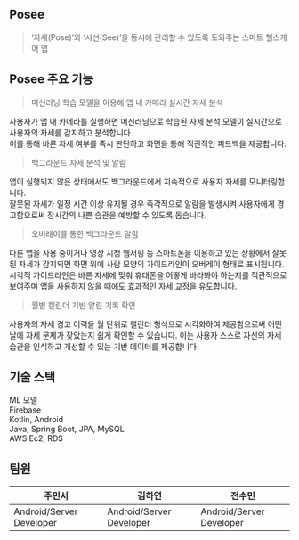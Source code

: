 ## Posee
> ‘자세(Pose)’와 ‘시선(See)’을 동시에 관리할 수 있도록 도와주는 스마트 헬스케어 앱

## Posee 주요 기능
> 머신러닝 학습 모델을 이용해 앱 내 카메라 실시간 자세 분석
<p>사용자가 앱 내 카메라를 실행하면 머신러닝으로 학습된 자세 분석 모델이 실시간으로 사용자의 자세를 감지하고 분석합니다. <br>
  이를 통해 바른 자세 여부를 즉시 판단하고 화면을 통해 직관적인 피드백을 제공합니다.</p>

> 백그라운드 자세 분석 및 알람
<p>앱이 실행되지 않은 상태에서도 백그라운드에서 지속적으로 사용자 자세를 모니터링합니다. <br>
  잘못된 자세가 일정 시간 이상 유지될 경우 즉각적으로 알람을 발생시켜 사용자에게 경고함으로써 장시간의 나쁜 습관을 예방할 수 있도록 돕습니다.</p>

> 오버레이를 통한 백그라운드 알림
<p>다른 앱을 사용 중이거나 영상 시청 웹서핑 등 스마트폰을 이용하고 있는 상황에서 잘못된 자세가 감지되면 화면 위에 사람 모양의 가이드라인이 오버레이 형태로 표시됩니다. 
  시각적 가이드라인은 바른 자세에 맞춰 휴대폰을 어떻게 바라봐야 하는지를 직관적으로 보여주며 앱을 사용하지 않을 때에도 효과적인 자세 교정을 유도합니다.</p>

> 월별 캘린더 기반 알림 기록 확인
<p>사용자의 자세 경고 이력을 월 단위로 캘린더 형식으로 시각화하여 제공함으로써 어떤 날에 자세 문제가 잦았는지 쉽게 확인할 수 있습니다. 
  이는 사용자 스스로 자신의 자세 습관을 인식하고 개선할 수 있는 기반 데이터를 제공합니다.</p>

## 기술 스택
ML 모델 <br>
Firebase <br>
Kotlin, Android <br>
Java, Spring Boot, JPA, MySQL <br>
AWS Ec2, RDS

## 팀원
| 주민서           | 김하연              | 전수민              |
|------------------|---------------------|---------------------|
| Android/Server Developer | Android/Server Developer | Android/Server Developer |

